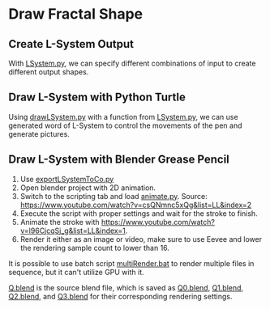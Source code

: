# Draw Fractal Shape

## Create L-System Output

With [LSystem.py](https://github.com/belongtothenight/CF_Code/blob/main/src/hw2/LSystem.py), we can specify different combinations of input to create different output shapes.

## Draw L-System with Python Turtle

Using [drawLSystem.py](https://github.com/belongtothenight/CF_Code/blob/main/src/hw2/drawLSystem.py) with a function from [LSystem.py](https://github.com/belongtothenight/CF_Code/blob/main/src/hw2/LSystem.py), we can use generated word of L-System to control the movements of the pen and generate pictures.

## Draw L-System with Blender Grease Pencil

1. Use [exportLSystemToCo.py](https://github.com/belongtothenight/CF_Code/blob/main/src/hw2/exportLSystemToCo.py)
2. Open blender project with 2D animation.
3. Switch to the scripting tab and load [animate.py](https://github.com/belongtothenight/CF_Code/blob/main/src/hw2/animate.py). Source: <https://www.youtube.com/watch?v=csQNmnc5xQg&list=LL&index=2>
4. Execute the script with proper settings and wait for the stroke to finish.
5. Animate the stroke with <https://www.youtube.com/watch?v=l96CjcqSj_g&list=LL&index=1>.
6. Render it either as an image or video, make sure to use Eevee and lower the rendering sample count to lower than 16.

It is possible to use batch script [multiRender.bat](https://github.com/belongtothenight/CF_Code/blob/main/src/hw2/multiRender.bat) to render multiple files in sequence, but it can't utilize GPU with it.

[Q.blend](https://github.com/belongtothenight/CF_Code/blob/main/src/hw2/Q.blend) is the source blend file, which is saved as [Q0.blend](https://github.com/belongtothenight/CF_Code/blob/main/src/hw2/Q0.blend), [Q1.blend](https://github.com/belongtothenight/CF_Code/blob/main/src/hw2/Q1.blend), [Q2.blend](https://github.com/belongtothenight/CF_Code/blob/main/src/hw2/Q2.blend), and [Q3.blend](https://github.com/belongtothenight/CF_Code/blob/main/src/hw2/Q3.blend) for their corresponding rendering settings.
